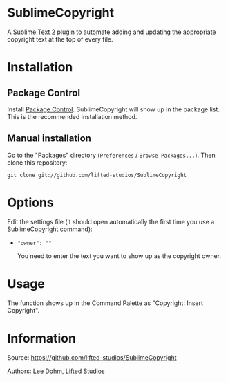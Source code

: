 # SublimeCopyright

A [Sublime Text 2](http://www.sublimetext.com/) plugin to automate adding and updating the appropriate copyright text at the top of every file.

# Installation

## Package Control

Install [Package Control](http://wbond.net/sublime_packages/package_control).  SublimeCopyright will show up in the package list.  This is the recommended installation method.

## Manual installation

Go to the "Packages" directory (`Preferences` / `Browse Packages...`).  Then clone this repository:

    git clone git://github.com/lifted-studios/SublimeCopyright

# Options

Edit the settings file (it should open automatically the first time you use a SublimeCopyright command):

*   `"owner": ""`

    You need to enter the text you want to show up as the copyright owner.

# Usage

The function shows up in the Command Palette as "Copyright: Insert Copyright".

# Information

Source: https://github.com/lifted-studios/SublimeCopyright

Authors: [Lee Dohm](https://github.com/lee-dohm/), [Lifted Studios](https://github.com/lifted-studios/)
